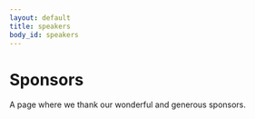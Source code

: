 ```yaml
---
layout: default
title: speakers
body_id: speakers
---
```


# Sponsors

A page where we thank our wonderful and generous sponsors.